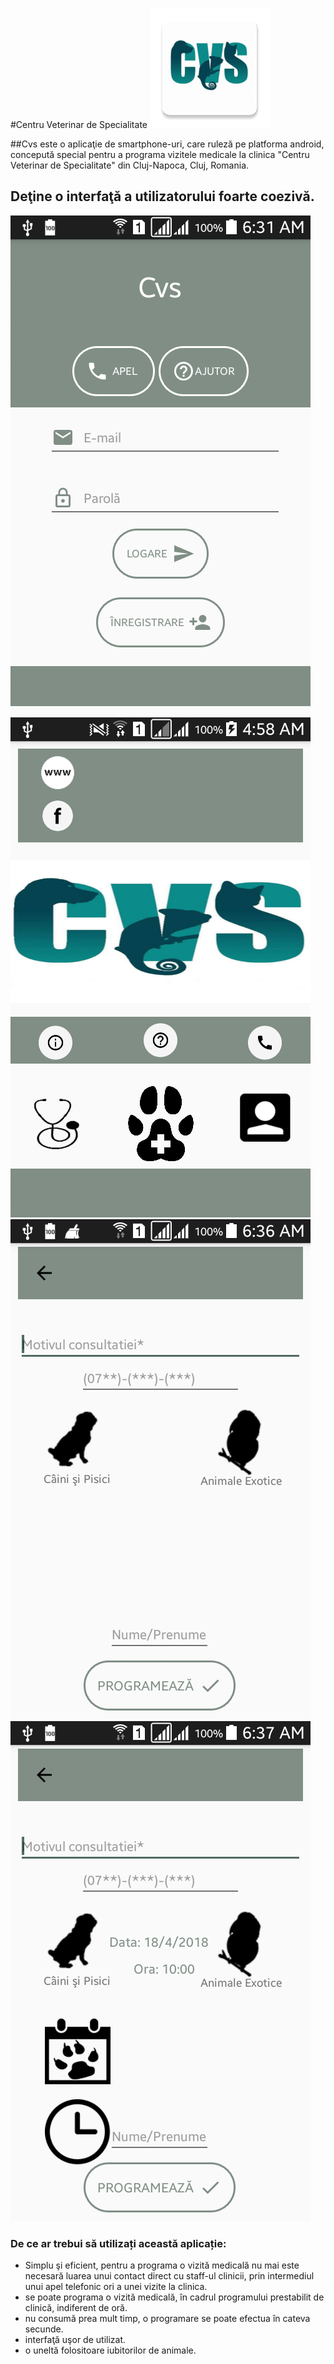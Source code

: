 

#Centru Veterinar de Specialitate
![Alt text](ic_launcher.png)

##Cvs este o aplicaţie de smartphone-uri, care ruleză pe platforma android, concepută special pentru a programa vizitele medicale la clinica "Centru Veterinar de Specialitate" din Cluj-Napoca, Cluj, Romania.

## Deţine o interfaţă a utilizatorului foarte coezivă.
![Alt text](logIn.png) ![Alt text](mainActivity.png) ![Alt text](scheduleActivity1.png) ![Alt text](scheduleActivity3.png)

###  De ce ar trebui să utilizați această aplicație:
  - Simplu şi eficient, pentru a programa o vizită medicală nu mai este necesară luarea unui contact direct cu staff-ul clinicii, prin intermediul unui apel telefonic ori a unei vizite la clinica.
  - se poate programa o vizită medicală, în cadrul programului prestabilit de clinică, indiferent de oră.
  - nu consumă prea mult timp, o programare se poate efectua în cateva secunde.
  - interfaţă uşor de utilizat.
  - o uneltă folositoare iubitorilor de animale.

